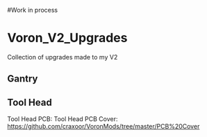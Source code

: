 #Work in process

# Voron_V2_Upgrades
Collection of upgrades made to my V2
## Gantry




## Tool Head
Tool Head PCB:
Tool Head PCB Cover: https://github.com/craxoor/VoronMods/tree/master/PCB%20Cover
